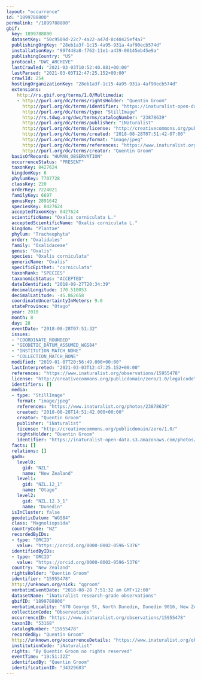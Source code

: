 ```yaml
---
layout: "occurrence"
id: "1899788800"
permalink: "/1899788800"
gbif:
  key: 1899788800
  datasetKey: "50c9509d-22c7-4a22-a47d-8c48425ef4a7"
  publishingOrgKey: "28eb1a3f-1c15-4a95-931a-4af90ecb574d"
  installationKey: "997448a8-f762-11e1-a439-00145eb45e9a"
  publishingCountry: "US"
  protocol: "DWC_ARCHIVE"
  lastCrawled: "2021-03-03T10:52:40.881+00:00"
  lastParsed: "2021-03-03T12:47:25.152+00:00"
  crawlId: 254
  hostingOrganizationKey: "28eb1a3f-1c15-4a95-931a-4af90ecb574d"
  extensions:
    http://rs.gbif.org/terms/1.0/Multimedia:
    - http://purl.org/dc/terms/rightsHolder: "Quentin Groom"
      http://purl.org/dc/terms/identifier: "https://inaturalist-open-data.s3.amazonaws.com/photos/23878639/original.jpeg?1535402128"
      http://purl.org/dc/terms/type: "StillImage"
      http://rs.tdwg.org/dwc/terms/catalogNumber: "23878639"
      http://purl.org/dc/terms/publisher: "iNaturalist"
      http://purl.org/dc/terms/license: "http://creativecommons.org/publicdomain/zero/1.0/"
      http://purl.org/dc/terms/created: "2018-08-28T07:51:42-07:00"
      http://purl.org/dc/terms/format: "image/jpeg"
      http://purl.org/dc/terms/references: "https://www.inaturalist.org/photos/23878639"
      http://purl.org/dc/terms/creator: "Quentin Groom"
  basisOfRecord: "HUMAN_OBSERVATION"
  occurrenceStatus: "PRESENT"
  taxonKey: 8427624
  kingdomKey: 6
  phylumKey: 7707728
  classKey: 220
  orderKey: 7224021
  familyKey: 6697
  genusKey: 2891642
  speciesKey: 8427624
  acceptedTaxonKey: 8427624
  scientificName: "Oxalis corniculata L."
  acceptedScientificName: "Oxalis corniculata L."
  kingdom: "Plantae"
  phylum: "Tracheophyta"
  order: "Oxalidales"
  family: "Oxalidaceae"
  genus: "Oxalis"
  species: "Oxalis corniculata"
  genericName: "Oxalis"
  specificEpithet: "corniculata"
  taxonRank: "SPECIES"
  taxonomicStatus: "ACCEPTED"
  dateIdentified: "2018-08-27T20:34:39"
  decimalLongitude: 170.510053
  decimalLatitude: -45.862658
  coordinateUncertaintyInMeters: 9.0
  stateProvince: "Otago"
  year: 2018
  month: 8
  day: 28
  eventDate: "2018-08-28T07:51:32"
  issues:
  - "COORDINATE_ROUNDED"
  - "GEODETIC_DATUM_ASSUMED_WGS84"
  - "INSTITUTION_MATCH_NONE"
  - "COLLECTION_MATCH_NONE"
  modified: "2019-01-07T20:56:49.000+00:00"
  lastInterpreted: "2021-03-03T12:47:25.152+00:00"
  references: "https://www.inaturalist.org/observations/15955478"
  license: "http://creativecommons.org/publicdomain/zero/1.0/legalcode"
  identifiers: []
  media:
  - type: "StillImage"
    format: "image/jpeg"
    references: "https://www.inaturalist.org/photos/23878639"
    created: "2018-08-28T14:51:42.000+00:00"
    creator: "Quentin Groom"
    publisher: "iNaturalist"
    license: "http://creativecommons.org/publicdomain/zero/1.0/"
    rightsHolder: "Quentin Groom"
    identifier: "https://inaturalist-open-data.s3.amazonaws.com/photos/23878639/original.jpeg?1535402128"
  facts: []
  relations: []
  gadm:
    level0:
      gid: "NZL"
      name: "New Zealand"
    level1:
      gid: "NZL.12_1"
      name: "Otago"
    level2:
      gid: "NZL.12.3_1"
      name: "Dunedin"
  isInCluster: false
  geodeticDatum: "WGS84"
  class: "Magnoliopsida"
  countryCode: "NZ"
  recordedByIDs:
  - type: "ORCID"
    value: "https://orcid.org/0000-0002-0596-5376"
  identifiedByIDs:
  - type: "ORCID"
    value: "https://orcid.org/0000-0002-0596-5376"
  country: "New Zealand"
  rightsHolder: "Quentin Groom"
  identifier: "15955478"
  http://unknown.org/nick: "qgroom"
  verbatimEventDate: "2018-08-28 7:51:32 am GMT+12:00"
  datasetName: "iNaturalist research-grade observations"
  gbifID: "1899788800"
  verbatimLocality: "678 George St, North Dunedin, Dunedin 9016, New Zealand"
  collectionCode: "Observations"
  occurrenceID: "https://www.inaturalist.org/observations/15955478"
  taxonID: "53168"
  catalogNumber: "15955478"
  recordedBy: "Quentin Groom"
  http://unknown.org/occurrenceDetails: "https://www.inaturalist.org/observations/15955478"
  institutionCode: "iNaturalist"
  rights: "By Quentin Groom no rights reserved"
  eventTime: "19:51:32Z"
  identifiedBy: "Quentin Groom"
  identificationID: "34329683"
---
```

